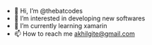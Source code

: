 - 👋 Hi, I’m @thebatcodes
- 👀 I’m interested in developing new softwares
- 🌱 I’m currently learning xamarin
- 📫 How to reach me akhilgite@gmail.com

<!---
thebatcodes/thebatcodes is a ✨ special ✨ repository because its `README.md` (this file) appears on your GitHub profile.
You can click the Preview link to take a look at your changes.
--->
